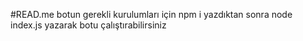 #READ.me
botun gerekli kurulumları için npm i yazdıktan sonra
node index.js yazarak botu çalıştırabilirsiniz
